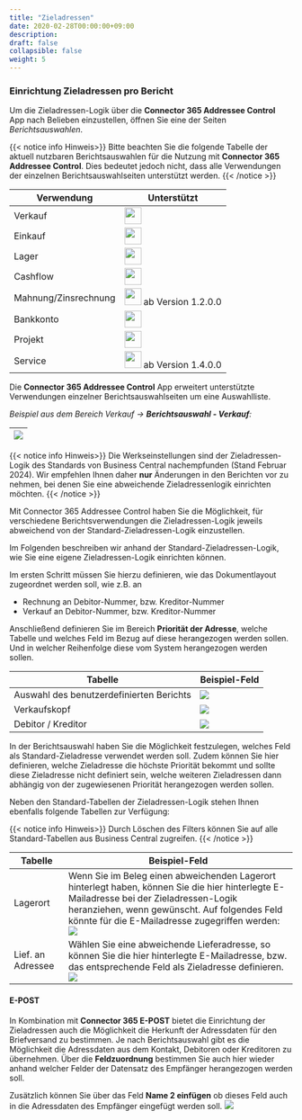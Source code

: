 ```yaml
---
title: "Zieladressen"
date: 2020-02-28T00:00:00+09:00
description: 
draft: false
collapsible: false
weight: 5
---
```

### Einrichtung Zieladressen pro Bericht

Um die Zieladressen-Logik über die **Connector 365 Addressee Control** App nach Belieben einzustellen, öffnen Sie eine der Seiten *Berichtsauswahlen*.

{{< notice info Hinweis>}}
Bitte beachten Sie die folgende Tabelle der aktuell nutzbaren Berichtsauswahlen für die Nutzung mit **Connector 365 Addressee Control**. Dies bedeutet jedoch nicht, dass alle Verwendungen der einzelnen Berichtsauswahlseiten unterstützt werden.
{{< /notice >}}

| Verwendung | Unterstützt|
-------------|-------------
| Verkauf    | <img src="/images/apps/Addresse_Control/tick.png" width=30 >       |
| Einkauf    | <img src="/images/apps/Addresse_Control/tick.png" width=30 >       |
| Lager      | <img src="/images/apps/Addresse_Control/cross.png" width=30 >       |
| Cashflow   | <img src="/images/apps/Addresse_Control/cross.png" width=30 >       |
| Mahnung/Zinsrechnung  | <img src="/images/apps/Addresse_Control/tick.png" width=30 > ab Version 1.2.0.0 |
| Bankkonto | <img src="/images/apps/Addresse_Control/cross.png" width=30 >  |
| Projekt | <img src="/images/apps/Addresse_Control/cross.png" width=30 >  |
| Service | <img src="/images/apps/Addresse_Control/tick.png" width=30 > ab Version 1.4.0.0 |

Die **Connector 365 Addressee Control** App erweitert unterstützte Verwendungen einzelner Berichtsauswahlseiten um eine Auswahlliste.

*Beispiel aus dem Bereich Verkauf -> **Berichtsauswahl - Verkauf**:*

|<img src="/images/apps/Addresse_Control/AddresseeControl_Priorität_der_Adresse_DEU.png" />|
|-|

{{< notice info Hinweis>}}
Die Werkseinstellungen sind der Zieladressen-Logik des Standards von Business Central nachempfunden (Stand Februar 2024). 
Wir empfehlen Ihnen daher **nur** Änderungen in den Berichten vor zu nehmen, bei denen Sie eine abweichende Zieladressenlogik einrichten möchten.
{{< /notice >}}
<p></p>

Mit Connector 365 Addressee Control haben Sie die Möglichkeit, für verschiedene Berichtsverwendungen die Zieladressen-Logik jeweils abweichend von der Standard-Zieladressen-Logik einzustellen.

Im Folgenden beschreiben wir anhand der Standard-Zieladressen-Logik, wie Sie eine eigene Zieladressen-Logik einrichten können.

Im ersten Schritt müssen Sie hierzu definieren, wie das Dokumentlayout zugeordnet werden soll, wie z.B. an 
- Rechnung an Debitor-Nummer, bzw. Kreditor-Nummer
- Verkauf an Debitor-Nummer, bzw. Kreditor-Nummer

Anschließend definieren Sie im Bereich **Priorität der Adresse**, welche Tabelle und welches Feld im Bezug auf diese herangezogen werden sollen. Und in welcher Reihenfolge diese vom System herangezogen werden sollen.

| Tabelle | Beispiel-Feld |
|-|-|
|Auswahl des benutzerdefinierten Berichts | <img src="/images/apps/Addresse_Control/Dokumentenlayouts_Zieladressen.png" /> |
|Verkaufskopf | <img src="/images/apps/Addresse_Control/Belegkopf_Zieladresse_DEU.png" /> |
| Debitor / Kreditor | <img src="/images/apps/Addresse_Control/Debitor_Zieladresse_DEU.png" /> |

In der Berichtsauswahl haben Sie die Möglichkeit festzulegen, welches Feld als Standard-Zieladresse verwendet werden soll. Zudem können Sie hier definieren, welche Zieladresse die höchste Priorität bekommt und sollte diese Zieladresse nicht definiert sein, welche weiteren Zieladressen dann abhängig von der zugewiesenen Priorität herangezogen werden sollen.

Neben den Standard-Tabellen der Zieladressen-Logik stehen Ihnen ebenfalls folgende Tabellen zur Verfügung:

{{< notice info Hinweis>}}
Durch Löschen des Filters können Sie auf alle Standard-Tabellen aus Business Central zugreifen.
{{< /notice >}}
<p></p>

| Tabelle | Beispiel-Feld |
|-|-|
|  Lagerort | Wenn Sie im Beleg einen abweichenden Lagerort hinterlegt haben, können Sie die hier hinterlegte E-Mailadresse bei der Zieladressen-Logik heranziehen, wenn gewünscht. Auf folgendes Feld könnte für die E-Mailadresse zugegriffen werden: <img src="/images/apps/Addresse_Control/Bsp_Mailempfänger_Lagerortcode_DEU.png" /> |
| Lief. an Adressee | Wählen Sie eine abweichende Lieferadresse, so können Sie die hier hinterlegte E-Mailadresse, bzw. das entsprechende Feld als Zieladresse definieren. <img src="/images/apps/Addresse_Control/Bsp_Mailempfänger_LiefanAdresse_DEU.png" /> | 

#### E-POST

In Kombination mit **Connector 365 E-POST** bietet die Einrichtung der Zieladressen auch die Möglichkeit die Herkunft der Adressdaten für den Briefversand zu bestimmen.
Je nach Berichtsauswahl gibt es die Möglichkeit die Adressdaten aus dem Kontakt, Debitoren oder Kreditoren zu übernehmen.
Über die **Feldzuordnung** bestimmen Sie auch hier wieder anhand welcher Felder der Datensatz des Empfänger herangezogen werden soll.

Zusätzlich können Sie über das Feld **Name 2 einfügen** ob dieses Feld auch in die Adressdaten des Empfänger eingefügt werden soll.
![](images/apps/Addresse_Control/app-setup-target-addresses-e-post-de.png)


